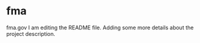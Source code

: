 # fma
fma.gov
I am editing the README file. Adding some more details about the project description.
